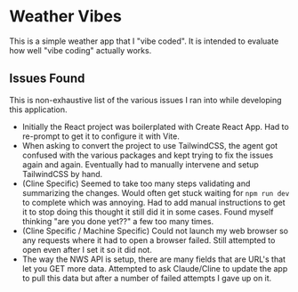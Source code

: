 # Weather Vibes

This is a simple weather app that I "vibe coded". It is intended to evaluate how well "vibe coding" actually works.

## Issues Found

This is non-exhaustive list of the various issues I ran into while developing this application.

- Initially the React project was boilerplated with Create React App. Had to re-prompt to get it to configure it with Vite.
- When asking to convert the project to use TailwindCSS, the agent got confused with the various packages and kept trying to fix the issues again and again. Eventually had to manually intervene and setup TailwindCSS by hand.
- (Cline Specific) Seemed to take too many steps validating and summarizing the changes. Would often get stuck waiting for `npm run dev` to complete which was annoying. Had to add manual instructions to get it to stop doing this thought it still did it in some cases. Found myself thinking "are you done yet??" a few too many times.
- (Cline Specific / Machine Specific) Could not launch my web browser so any requests where it had to open a browser failed. Still attempted to open even after I set it so it did not.
- The way the NWS API is setup, there are many fields that are URL's that let you GET more data. Attempted to ask Claude/Cline to update the app to pull this data but after a number of failed attempts I gave up on it.
